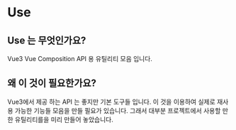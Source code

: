 # Use

## Use 는 무엇인가요?

Vue3 Vue Composition API 용 유틸리티 모음 입니다.

## 왜 이 것이 필요한가요?

Vue3에서 제공 하는 API 는 좋지만 기본 도구들 입니다. 이 것을 이용하여 실제로 재사용 가능한 기능들 모음을 만들 필요가 있습니다.
그래서 대부분 프로젝트에서 사용할 만한 유틸리티를을 미리 만들어 놓았습니다. 
